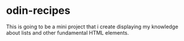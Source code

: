 # odin-recipes

This is going to be a mini project that i create displaying my knowledge about lists and other fundamental HTML elements.